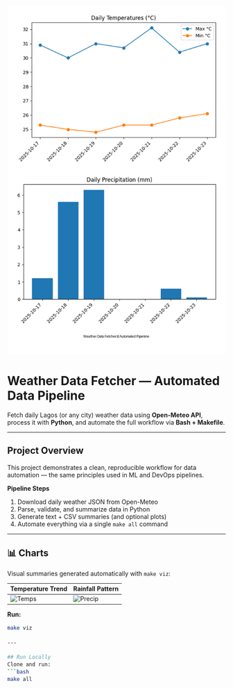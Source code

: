 ![Cover](assets/cover.png)

# Weather Data Fetcher — Automated Data Pipeline

Fetch daily Lagos (or any city) weather data using **Open-Meteo API**, process it with **Python**, and automate the full workflow via **Bash + Makefile**.

---

## Project Overview

This project demonstrates a clean, reproducible workflow for data automation — the same principles used in ML and DevOps pipelines.

**Pipeline Steps**

1. Download daily weather JSON from Open-Meteo
2. Parse, validate, and summarize data in Python
3. Generate text + CSV summaries (and optional plots)
4. Automate everything via a single `make all` command

---

## 📊 Charts

Visual summaries generated automatically with `make viz`:

| Temperature Trend           | Rainfall Pattern              |
| --------------------------- | ----------------------------- |
| ![Temps](results/temps.png) | ![Precip](results/precip.png) |

**Run:**

````bash
make viz

---

## Run Locally
Clone and run:
```bash
make all
````
